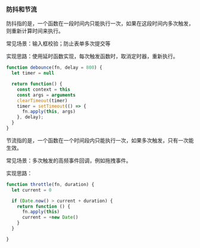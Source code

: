 ### 防抖和节流

防抖指的是，一个函数在一段时间内只能执行一次，如果在这段时间内多次触发，则重新计算时间来执行。

常见场景：输入框校验；防止表单多次提交等

实现思路：使用延时函数实现，每次触发函数时，取消定时器，重新执行。

``` js
function debounce(fn, delay = 800) {
  let timer = null

  return function() {
    const context = this
    const args = arguments
    clearTimeout(timer)
    timer = setTimeout(() => {
      fn.apply(this, args)
    }, delay);
  }
}
```

节流指的是，一个函数在一个时间段内只能执行一次，如果多次触发，只有一次能生效。

常见场景：多次触发的高频事件回调，例如拖拽事件。

实现思路：

``` js
function throttle(fn, duration) {
  let current = 0

  if (Date.now() > current + duration) {
    return function () {
      fn.apply(this)
      current = +new Date()
    }
  }

}
```
